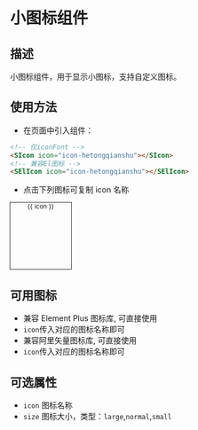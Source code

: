 # 小图标组件

## 描述

小图标组件，用于显示小图标，支持自定义图标。

## 使用方法

- 在页面中引入组件：

```html
<!-- 仅iconFont -->
<SIcon icon="icon-hetongqianshu"></SIcon>
<!-- 兼容El图标 -->
<SElIcon icon="icon-hetongqianshu"></SElIcon>
```

- 点击下列图标可复制 icon 名称

<div class='icon-box'>
  <div v-for="(icon,index) in IconNames" :key="index" class='icon-item'>
    <SIcon :icon="icon" class='icon'></SIcon>
    <span class='text'>{{ icon }}</span>
    <SClickCopy :text='icon' :display='false'></SClickCopy>
  </div>
</div>

## 可用图标

- 兼容 Element Plus 图标库, 可直接使用
- `icon`传入对应的图标名称即可
- 兼容阿里矢量图标库, 可直接使用
- `icon`传入对应的图标名称即可

## 可选属性

- `icon` 图标名称
- `size` 图标大小，类型：`large`,`normal`,`small`

<script setup>
import { SIcon,SClickCopy } from "@snail-js/vue";
import { IconNames } from "@snail-js/theme-chalk"
</script>

<style scoped lang='scss'>
.icon-box {
  width: 660px;
  display: flex;
  align-items: center;
  flex-wrap: wrap;
  .icon-item {
    width: 110px;
    height: 120px;
    margin-top: -1px;
    margin-left: -1px;
    cursor: pointer;
    border: 1px solid #333;
    text-align: center;
    .icon {
      display: inline-block;
      width: 100%;
      text-align: center;
    }
    .text {
      font-size: 0.8em;
      overflow-wrap: break-word;
      display: inline-block;
      width: 100%;
    }
  }
} 
</style>
